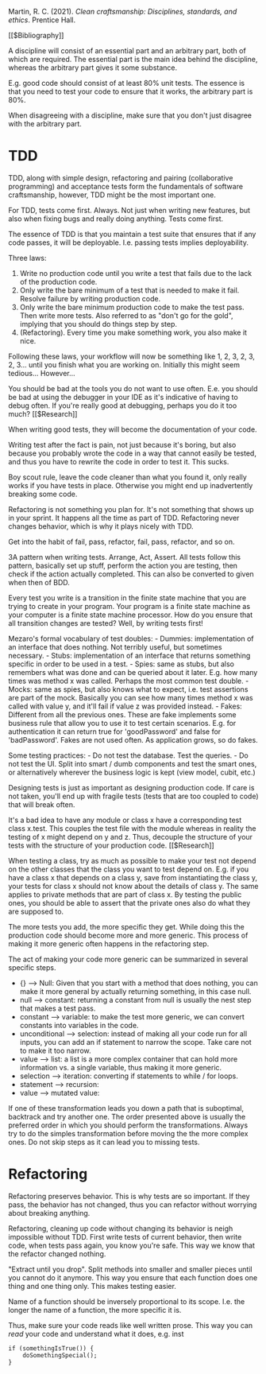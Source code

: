 Martin, R. C. (2021). _Clean craftsmanship: Disciplines, standards, and ethics_. Prentice Hall.

[[$Bibliography]]

A discipline will consist of an essential part and an arbitrary part, both of which are required. The essential part is the main idea behind the discipline, whereas the arbitrary part gives it some substance.

E.g. good code should consist of at least 80% unit tests. The essence is that you need to test your code to ensure that it works, the arbitrary part is 80%.

When disagreeing with a discipline, make sure that you don't just disagree with the arbitrary part.

# TDD

TDD, along with simple design, refactoring and pairing (collaborative programming) and acceptance tests form the fundamentals of software craftsmanship, however, TDD might be the most important one. 

For TDD, tests come first. Always. Not just when writing new features, but also when fixing bugs and really doing anything. Tests come first.

The essence of TDD is that you maintain a test suite that ensures that if any code passes, it will be deployable. I.e. passing tests implies deployability.

Three laws:
1. Write no production code until you write a test that fails due to the lack of the production code.
2. Only write the bare minimum of a test that is needed to make it fail. Resolve failure by writing production code.
3. Only write the bare minimum production code to make the test pass. Then write more tests. Also referred to as "don't go for the gold", implying that you should do things step by step.
4. (Refactoring). Every time you make something work, you also make it nice.

Following these laws, your workflow will now be something like 1, 2, 3, 2, 3, 2, 3... until you finish what you are working on. Initially this might seem tedious... However...

You should be bad at the tools you do not want to use often. E.e. you should be bad at using the debugger in your IDE as it's indicative of having to debug often. If you're really good at debugging, perhaps you do it too much? [[$Research]]

When writing good tests, they will become the documentation of your code.

Writing test after the fact is pain, not just because it's boring, but also because you probably wrote the code in a way that cannot easily be tested, and thus you have to rewrite the code in order to test it. This sucks.

Boy scout rule, leave the code cleaner than what you found it, only really works if you have tests in place. Otherwise you might end up inadvertently breaking some code.

Refactoring is not something you plan for. It's not something that shows up in your sprint. It happens all the time as part of TDD. Refactoring never changes behavior, which is why it plays nicely with TDD.

Get into the habit of fail, pass, refactor, fail, pass, refactor, and so on.

3A pattern when writing tests. Arrange, Act, Assert. All tests follow this pattern, basically set up stuff, perform the action you are testing, then check if the action actually completed. This can also be converted to given when then of BDD.

Every test you write is a transition in the finite state machine that you are trying to create in your program. Your program is a finite state machine as your computer is a finite state machine processor. How do you ensure that all transition changes are tested? Well, by writing tests first!

Mezaro's formal vocabulary of test doubles:
	- Dummies: implementation of an interface that does nothing. Not terribly useful, but sometimes necessary.
	- Stubs: implementation of an interface that returns something specific in order to be used in a test.
	- Spies: same as stubs, but also remembers what was done and can be queried about it later. E.g. how many times was method x was called. Perhaps the most common test double.
	- Mocks: same as spies, but also knows what to expect, i.e. test assertions are part of the mock. Basically you can see how many times method x was called with value y, and it'll fail if value z was provided instead.
	- Fakes: Different from all the previous ones. These are fake implements some business rule that allow you to use it to test certain scenarios. E.g. for authentication it can return true for 'goodPassword' and false for 'badPassword'. Fakes are not used often. As application grows, so do fakes.

Some testing practices:
	- Do not test the database. Test the queries.
	- Do not test the UI. Split into smart / dumb components and test the smart ones, or alternatively wherever the business logic is kept (view model, cubit, etc.)

Designing tests is just as important as designing production code. If care is not taken, you'll end up with fragile tests (tests that are too coupled to code) that will break often.

It's a bad idea to have any module or class x have a corresponding test class x.test. This couples the test file with the module whereas in reality the testing of x might depend on y and z. Thus, decouple the structure of your tests with the structure of your production code. [[$Research]]

When testing a class, try as much as possible to make your test not depend on the other classes that the class you want to test depend on. E.g. if you have a class x that depends on a class y, save from instantiating the class y, your tests for class x should not know about the details of class y. The same applies to private methods that are part of class x. By testing the public ones, you should be able to assert that the private ones also do what they are supposed to.

The more tests you add, the more specific they get. While doing this the production code should become more and more generic. This process of making it more generic often happens in the refactoring step.

The act of making your code more generic can be summarized in several specific steps.
- {} --> Null: Given that you start with a method that does nothing, you can make it more general by actually returning something, in this case null.
- null --> constant: returning a constant from null is usually the nest step that makes a test pass.
- constant --> variable: to make the test more generic, we can convert constants into variables in the code.
- unconditional --> selection: instead of making all your code run for all inputs, you can add an if statement to narrow the scope. Take care not to make it too narrow.
- value --> list: a list is a more complex container that can hold more information vs. a single variable, thus making it more generic.
- selection --> iteration: converting if statements to while / for loops.
- statement --> recursion: 
- value --> mutated value:

If one of these transformation leads you down a path that is suboptimal, backtrack and try another one. The order presented above is usually the preferred order in which you should perform the transformations. Always try to do the simples transformation before moving the the more complex ones. Do not skip steps as it can lead you to missing tests.

# Refactoring

Refactoring preserves behavior. This is why tests are so important. If they pass, the behavior has not changed, thus you can refactor without worrying about breaking anything.

Refactoring, cleaning up code without changing its behavior is neigh impossible without TDD. First write tests of current behavior, then write code, when tests pass again, you know you're safe. This way we know that the refactor changed nothing.

"Extract until you drop". Split methods into smaller and smaller pieces until you cannot do it anymore. This way you ensure that each function does one thing and one thing only. This makes testing easier.

Name of a function should be inversely proportional to its scope. I.e. the longer the name of a function, the more specific it is.

Thus, make sure your code reads like well written prose. This way you can _read_ your code and understand what it does, e.g. inst

```
if (somethingIsTrue()) {
	doSomethingSpecial();
}
```

